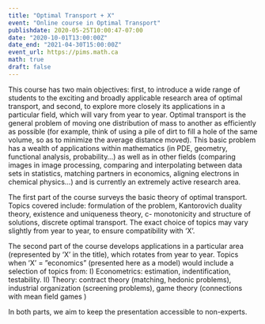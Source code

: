 ```yaml
---
title: "Optimal Transport + X"
event: "Online course in Optimal Transport"
publishdate: 2020-05-25T10:00:47-07:00
date: "2020-10-01T13:00:00Z"
date_end: "2021-04-30T15:00:00Z"
event_url: https://pims.math.ca
math: true
draft: false
---
```


This course has two main objectives: first, to introduce a wide range of
students to the exciting and broadly applicable research area of optimal
transport, and second, to explore more closely its applications in a particular
field, which will vary from year to year. Optimal transport is the general
problem of moving one distribution of mass to another as efficiently as
possible (for example, think of using a pile of dirt to fill a hole of the same
volume, so as to minimize the average distance moved). This basic problem has a
wealth of applications within mathematics (in PDE, geometry, functional
analysis, probability…) as well as in other fields (comparing images in image
processing, comparing and interpolating between data sets in statistics,
matching partners in economics, aligning electrons in chemical physics…) and is
currently an extremely active research area.

The first part of the course surveys the basic theory of optimal transport.
Topics covered include: formulation of the problem, Kantorovich duality theory,
existence and uniqueness theory, c- monotonicity and structure of solutions,
discrete optimal transport. The exact choice of topics may vary slightly from
year to year, to ensure compatibility with ‘X’.

The second part of the course develops applications in a particular area
(represented by ‘X’ in the title), which rotates from year to year. Topics when
‘X’ = ”economics” (presented here as a model) would include a selection of
topics from: I) Econometrics: estimation, indentification, testability.  II)
Theory: contract theory (matching, hedonic problems), industrial organization
(screening problems), game theory (connections with mean field games )

In both parts, we aim to keep the presentation accessible to non-experts.
